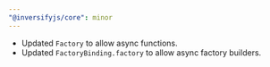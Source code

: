 ```yaml
---
"@inversifyjs/core": minor
---
```


- Updated `Factory` to allow async functions.
- Updated `FactoryBinding.factory` to allow async factory builders.
